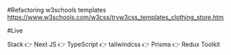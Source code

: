 #Refactoring w3schools templates
https://www.w3schools.com/w3css/tryw3css_templates_clothing_store.htm

#Live

Stack
👉 Next JS
👉 TypeScript
👉 tailwindcss
👉 Prisma
👉 Redux Toolkit